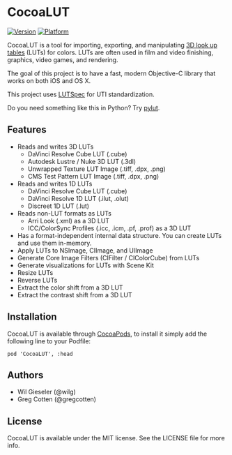 # CocoaLUT

[![Version](http://cocoapod-badges.herokuapp.com/v/CocoaLUT/badge.png)](http://cocoadocs.org/docsets/CocoaLUT)
[![Platform](http://cocoapod-badges.herokuapp.com/p/CocoaLUT/badge.png)](http://cocoadocs.org/docsets/CocoaLUT)

CocoaLUT is a tool for importing, exporting, and manipulating [3D look up tables](https://en.wikipedia.org/wiki/3D_lookup_table) (LUTs) for colors. LUTs are often used in film and video finishing, graphics, video games, and rendering.

The goal of this project is to have a fast, modern Objective-C library that works on both iOS and OS X.

This project uses [LUTSpec](http://github.com/wilg/LUTSpec) for UTI standardization.

Do you need something like this in Python? Try [pylut](http://github.com/gregcotten/pylut).

## Features

- Reads and writes 3D LUTs
  - DaVinci Resolve Cube LUT (.cube)
  - Autodesk Lustre / Nuke 3D LUT (.3dl)
  - Unwrapped Texture LUT Image (.tiff, .dpx, .png)
  - CMS Test Pattern LUT Image (.tiff, .dpx, .png)
- Reads and writes 1D LUTs
  - DaVinci Resolve Cube LUT (.cube)
  - DaVinci Resolve 1D LUT (.ilut, .olut)
  - Discreet 1D LUT (.lut)
- Reads non-LUT formats as LUTs
  - Arri Look (.xml) as a 3D LUT
  - ICC/ColorSync Profiles (.icc, .icm, .pf, .prof) as a 3D LUT
- Has a format-independent internal data structure. You can create LUTs and use them in-memory.
- Apply LUTs to NSImage, CIImage, and UIImage
- Generate Core Image Filters (CIFilter / CIColorCube) from LUTs
- Generate visualizations for LUTs with Scene Kit
- Resize LUTs
- Reverse LUTs
- Extract the color shift from a 3D LUT
- Extract the contrast shift from a 3D LUT

## Installation

CocoaLUT is available through [CocoaPods](http://cocoapods.org), to install
it simply add the following line to your Podfile:

    pod 'CocoaLUT', :head

## Authors

- Wil Gieseler (@wilg)
- Greg Cotten (@gregcotten)

## License

CocoaLUT is available under the MIT license. See the LICENSE file for more info.

